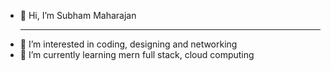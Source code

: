 - 👋 Hi, I’m Subham Maharajan
  <hr>
- 👀 I’m interested in coding, designing and networking
- 🌱 I’m currently learning mern full stack, cloud computing



<!---
Kazaki-sama/Kazaki-sama is a ✨ special ✨ repository because its `README.md` (this file) appears on your GitHub profile.
You can click the Preview link to take a look at your changes.
--->
